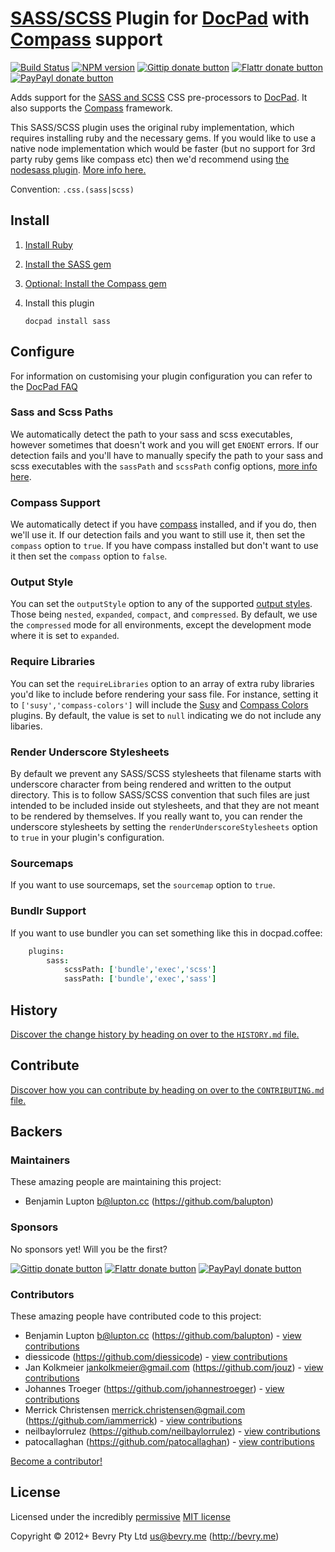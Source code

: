 # [SASS/SCSS](http://sass-lang.com/) Plugin for [DocPad](https://docpad.org) with [Compass](http://compass-style.org/) support

<!-- BADGES/ -->

[![Build Status](http://img.shields.io/travis-ci/docpad/docpad-plugin-sass.png?branch=master)](http://travis-ci.org/docpad/docpad-plugin-sass "Check this project's build status on TravisCI")
[![NPM version](http://badge.fury.io/js/docpad-plugin-sass.png)](https://npmjs.org/package/docpad-plugin-sass "View this project on NPM")
[![Gittip donate button](http://img.shields.io/gittip/docpad.png)](https://www.gittip.com/docpad/ "Donate weekly to this project using Gittip")
[![Flattr donate button](http://img.shields.io/flattr/donate.png?color=yellow)](http://flattr.com/thing/344188/balupton-on-Flattr "Donate monthly to this project using Flattr")
[![PayPayl donate button](http://img.shields.io/paypal/donate.png?color=yellow)](https://www.paypal.com/cgi-bin/webscr?cmd=_s-xclick&hosted_button_id=QB8GQPZAH84N6 "Donate once-off to this project using Paypal")

<!-- /BADGES -->


Adds support for the [SASS and SCSS](http://sass-lang.com/) CSS pre-processors to [DocPad](https://docpad.org). It also supports the [Compass](http://compass-style.org/) framework.

This SASS/SCSS plugin uses the original ruby implementation, which requires installing ruby and the necessary gems. If you would like to use a native node implementation which would be faster (but no support for 3rd party ruby gems like compass etc) then we'd recommend using [the nodesass plugin](https://github.com/jking90/docpad-plugin-nodesass). [More info here.](https://github.com/docpad/docpad-plugin-sass/issues/11)

Convention:  `.css.(sass|scss)`


## Install

1. [Install Ruby](http://www.ruby-lang.org/en/downloads/)

1. [Install the SASS gem](http://rubygems.org/gems/sass/)

1. [Optional: Install the Compass gem](http://rubygems.org/gems/compass/)

1. Install this plugin

	```
	docpad install sass
	```


## Configure
For information on customising your plugin configuration you can refer to the [DocPad FAQ](http://docpad.org/docs/faq#how-do-i-customise-the-configuration-sent-to-a-plugin)

### Sass and Scss Paths
We automatically detect the path to your sass and scss executables, however sometimes that doesn't work and you will get `ENOENT` errors. If our detection fails and you'll have to manually specify the path to your sass and scss executables with the `sassPath` and `scssPath` config options, [more info here](https://github.com/docpad/docpad-plugin-sass/issues/6).

### Compass Support
We automatically detect if you have [compass](http://compass-style.org/) installed, and if you do, then we'll use it. If our detection fails and you want to still use it, then set the `compass` option to `true`. If you have compass installed but don't want to use it then set the `compass` option to `false`.

### Output Style
You can set the `outputStyle` option to any of the supported [output styles](http://sass-lang.com/docs/yardoc/file.SASS_REFERENCE.html#output_style). Those being `nested`, `expanded`, `compact`, and `compressed`. By default, we use the `compressed` mode for all environments, except the development mode where it is set to `expanded`.

### Require Libraries
You can set the `requireLibraries` option to an array of extra ruby libraries you'd like to include before rendering your sass file. For instance, setting it to `['susy','compass-colors']` will include the [Susy](http://susy.oddbird.net/) and [Compass Colors](https://github.com/chriseppstein/compass-colors) plugins. By default, the value is set to `null` indicating we do not include any libaries.

### Render Underscore Stylesheets
By default we prevent any SASS/SCSS stylesheets that filename starts with underscore character from being rendered and written to the output directory. This is to follow SASS/SCSS convention that such files are just intended to be included inside out stylesheets, and that they are not meant to be rendered by themselves. If you really want to, you can render the underscore stylesheets by setting the `renderUnderscoreStylesheets` option to `true` in your plugin's configuration.

### Sourcemaps
If you want to use sourcemaps, set the `sourcemap` option to `true`.

### Bundlr Support
If you want to use bundler you can set something like this in docpad.coffee:

``` coffee
	plugins:
		sass:
			scssPath: ['bundle','exec','scss']
			sassPath: ['bundle','exec','sass']
```


<!-- HISTORY/ -->

## History
[Discover the change history by heading on over to the `HISTORY.md` file.](https://github.com/docpad/docpad-plugin-sass/blob/master/HISTORY.md#files)

<!-- /HISTORY -->


<!-- CONTRIBUTE/ -->

## Contribute

[Discover how you can contribute by heading on over to the `CONTRIBUTING.md` file.](https://github.com/docpad/docpad-plugin-sass/blob/master/CONTRIBUTING.md#files)

<!-- /CONTRIBUTE -->


<!-- BACKERS/ -->

## Backers

### Maintainers

These amazing people are maintaining this project:

- Benjamin Lupton <b@lupton.cc> (https://github.com/balupton)

### Sponsors

No sponsors yet! Will you be the first?

[![Gittip donate button](http://img.shields.io/gittip/docpad.png)](https://www.gittip.com/docpad/ "Donate weekly to this project using Gittip")
[![Flattr donate button](http://img.shields.io/flattr/donate.png?color=yellow)](http://flattr.com/thing/344188/balupton-on-Flattr "Donate monthly to this project using Flattr")
[![PayPayl donate button](http://img.shields.io/paypal/donate.png?color=yellow)](https://www.paypal.com/cgi-bin/webscr?cmd=_s-xclick&hosted_button_id=QB8GQPZAH84N6 "Donate once-off to this project using Paypal")

### Contributors

These amazing people have contributed code to this project:

- Benjamin Lupton <b@lupton.cc> (https://github.com/balupton) - [view contributions](https://github.com/docpad/docpad-plugin-sass/commits?author=balupton)
- diessicode (https://github.com/diessicode) - [view contributions](https://github.com/docpad/docpad-plugin-sass/commits?author=diessicode)
- Jan Kolkmeier <jankolkmeier@gmail.com> (https://github.com/jouz) - [view contributions](https://github.com/docpad/docpad-plugin-sass/commits?author=jouz)
- Johannes Troeger (https://github.com/johannestroeger) - [view contributions](https://github.com/docpad/docpad-plugin-sass/commits?author=johannestroeger)
- Merrick Christensen <merrick.christensen@gmail.com> (https://github.com/iammerrick) - [view contributions](https://github.com/docpad/docpad-plugin-sass/commits?author=iammerrick)
- neilbaylorrulez (https://github.com/neilbaylorrulez) - [view contributions](https://github.com/docpad/docpad-plugin-sass/commits?author=neilbaylorrulez)
- patocallaghan (https://github.com/patocallaghan) - [view contributions](https://github.com/docpad/docpad-plugin-sass/commits?author=patocallaghan)

[Become a contributor!](https://github.com/docpad/docpad-plugin-sass/blob/master/CONTRIBUTING.md#files)

<!-- /BACKERS -->


<!-- LICENSE/ -->

## License

Licensed under the incredibly [permissive](http://en.wikipedia.org/wiki/Permissive_free_software_licence) [MIT license](http://creativecommons.org/licenses/MIT/)

Copyright &copy; 2012+ Bevry Pty Ltd <us@bevry.me> (http://bevry.me)

<!-- /LICENSE -->


